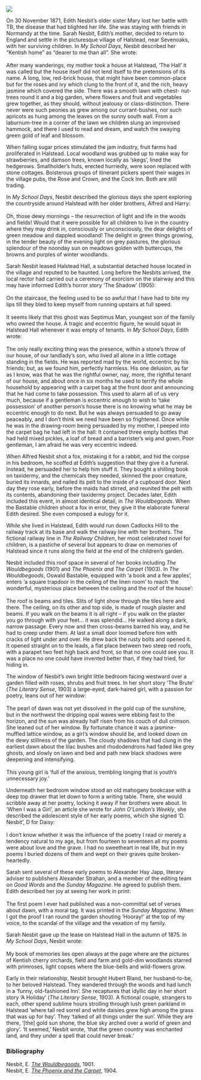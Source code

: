 <a href="https://dev.visual-essays.app"><img src="https://dev-visual-essays.netlify.app/images/ve-button.png"></a>
<param ve-config title="Edith Nesbit, Halstead" author="Eleanor Fitzsimons" layout="vtl" banner="/images/banner/19c.jpg">

<param ve-entity eid="Q2035885" aliases="Halstead">
<param ve-entity eid="Q939838" aliases="Sevenoaks">
<param ve-entity eid="Q26327334" aliases="Rose and Crown">

On 30 November 1871, Edith Nesbit’s older sister Mary lost her battle with TB, the disease that had blighted her life. She was staying with friends in Normandy at the time. Sarah Nesbit, Edith’s mother, decided to return to England and settle in the picturesque village of Halstead, near Sevenoaks, with her surviving children. In _My School Days_, Nesbit described her “Kentish home” as “dearer to me than all”. She wrote:
<br><br>
After many wanderings, my mother took a house at Halstead, ‘The Hall’ it was called but the house itself did not lend itself to the pretensions of its name. A long, low, red-brick house, that might have been common-place but for the roses and ivy which clung to the front of it, and the rich, heavy jasmine which covered the side. There was a smooth lawn with chest- nut-trees round it and a big garden, where flowers and fruit and vegetables grew together, as they should, without jealousy or class-distinction. There never were such peonies as grew among our currant-bushes, nor such apricots as hung among the leaves on the sunny south wall. From a laburnum-tree in a corner of the lawn we children slung an improvised hammock, and there I used to read and dream, and watch the swaying green gold of leaf and blossom.

When falling sugar prices stimulated the jam industry, fruit farms had proliferated in Halstead. Local woodland was grubbed up to make way for strawberries, and damson trees, known locally as ‘skegs’, lined the hedgerows. Smallholder’s huts, erected hurriedly, were soon replaced with stone cottages. Boisterous groups of itinerant pickers spent their wages in the village pubs, the Rose and Crown, and the Cock Inn. Both are still trading.
<param ve-image url="https://upload.wikimedia.org/wikipedia/commons/b/b2/Cock_Inn%2C_Halstead_-_geograph.org.uk_-_2073238.jpg" label="Cock Inn, Halstead" attribution="by N Chadwick, CC BY-SA 2.0, via Wikimedia Commons">
<param ve-map center="Q2035885" zoom="14">

In _My School Days_, Nesbit described the glorious days she spent exploring the countryside around Halstead with her older brothers, Alfred and Harry: 
<br><br>
Oh, those dewy mornings – the resurrection of light and life in the woods and fields! Would that it were possible for all children to live in the country where they may drink in, consciously or unconsciously, the dear delights of green meadow and dappled woodland! The delight in green things growing, in the tender beauty of the evening light on grey pastures, the glorious splendour of the noonday sun on meadows golden with buttercups, the browns and purples of winter woodlands.
<param ve-image url="https://upload.wikimedia.org/wikipedia/commons/7/7b/23_of_%27Spring_%28Summer-Autumn-Winter%29_songs_and_sketches%27_%2811306335426%29.jpg" label="Spring songs and sketches p.23, 1886" attribution="The British Library, No restrictions, via Wikimedia Commons">

Sarah Nesbit leased Halstead Hall, a substantial detached house located in the village and reputed to be haunted. Long before the Nesbits arrived, the local rector had carried out a ceremony of exorcism on the stairway and this may have informed Edith’s horror story ‘The Shadow’ (1905):
<br><br>
On the staircase, the feeling used to be so awful that I have had to bite my lips till they bled to keep myself from running upstairs at full speed.
<br><br>
It seems likely that this ghost was Septimus Man, youngest son of the family who owned the house. A tragic and eccentric figure, he would squat in Halstead Hall whenever it was empty of tenants. In _My School Days_, Edith wrote: 
<br><br>
The only really exciting thing was the presence, within a stone’s throw of our house, of our landlady’s son, who lived all alone in a little cottage standing in the fields. He was reported mad by the world, eccentric by his friends; but, as we found him, perfectly harmless. His one delusion, as far as I know, was that he was the rightful owner, nay, more, the rightful tenant of our house, and about once in six months he used to terrify the whole household by appearing with a carpet bag at the front door and announcing that he had come to take possession. This used to alarm all of us very much, because if a gentleman is eccentric enough to wish to ‘take possession’ of another person’s house there is no knowing what he may be eccentric enough to do next. But he was always persuaded to go away peaceably, and I don’t think we need have been so frightened. Once while he was in the drawing-room being persuaded by my mother, I peeped into the carpet bag he had left in the hall: It contained three empty bottles that had held mixed pickles, a loaf of bread and a barrister’s wig and gown. Poor gentleman, I am afraid he was very eccentric indeed.
<param ve-video url="https://youtu.be/g35k5tiRTiY">

When Alfred Nesbit shot a fox, mistaking it for a rabbit, and hid the corpse in his bedroom, he scoffed at Edith’s suggestion that they give it a funeral. Instead, he persuaded her to help him stuff it. They bought a shilling book on taxidermy, and the chemicals they needed, skinned the poor creature, buried its innards, and nailed its pelt to the inside of a cupboard door. Next day they rose early, before the maids had stirred, and reunited the pelt with its contents, abandoning their taxidermy project. Decades later, Edith included this event, in almost identical detail, in _The Wouldbegoods_. When the Bastable children shoot a fox in error, they give it the elaborate funeral Edith desired. She even composed a eulogy for it.
<param ve-image url="https://upload.wikimedia.org/wikipedia/commons/5/52/Wouldbegoods-nesbit_0225.jpg" label="What does that mean? The Wouldbegoods" attribution="Reginald B. Birch, Public domain, via Wikimedia Commons">

While she lived in Halstead, Edith would run down Cadlocks Hill to the railway track at its base and walk the railway line with her brothers. The fictional railway line in _The Railway Children_, her most celebrated novel for children, is a pastiche of several but appears to draw on memories of Halstead since it runs along the field at the end of the children’s garden.
<param ve-image url="https://upload.wikimedia.org/wikipedia/commons/1/19/Footpath_to_Cadlocks_Hill_-_geograph.org.uk_-_1574685.jpg" label="Footpaht to Cadlocks Hill" attribution="David Anstiss">
<param ve-map center="51.344163347233376, 0.13627557317754357" zoom="16">
 
Nesbit included this roof space in several of her books including _The Wouldbegoods_ (1901) and _The Phoenix and The Carpet_ (1903). In _The Wouldbegoods_, Oswald Bastable, equipped with ‘a book and a few apples’, enters ‘a square trapdoor in the ceiling of the linen room’ to reach ‘the wonderful, mysterious place between the ceiling and the roof of the house’: 
<br><br>
The roof is beams and tiles. Slits of light show through the tiles here and there. The ceiling, on its other and top side, is made of rough plaster and beams. If you walk on the beams it is all right – if you walk on the plaster you go through with your feet... it was splendid... He walked along a dark, narrow passage. Every now and then cross-beams barred his way, and he had to creep under them. At last a small door loomed before him with cracks of light under and over. He drew back the rusty bolts and opened it. It opened straight on to the leads, a flat place between two steep red roofs, with a parapet two feet high back and front, so that no one could see you. It was a place no one could have invented better than, if they had tried, for hiding in.

The window of Nesbit’s own bright little bedroom facing westward over a garden filled with roses, shrubs and fruit trees. In her short story ‘The Brute’ (_The Literary Sense_, 1903) a large-eyed, dark-haired girl, with a passion for poetry, leans out of her window:
<br><br>
The pearl of dawn was not yet dissolved in the gold cup of the sunshine, but in the northwest the dripping opal waves were ebbing fast to the horizon, and the sun was already half risen from his couch of dull crimson. She leaned out of her window. By fortunate chance it was a jasmine-muffled lattice window, as a girl’s window should be, and looked down on the dewy stillness of the garden. The cloudy shadows that had clung in the earliest dawn about the lilac bushes and rhododendrons had faded like grey ghosts, and slowly on lawn and bed and path new black shadows were deepening and intensifying. 
<br><br>
This young girl is ‘full of the anxious, trembling longing that is youth’s unnecessary joy.’ 

Underneath her bedroom window stood an old mahogany bookcase with a deep top drawer that let down to form a writing table. There, she would scribble away at her poetry, locking it away if her brothers were about. In ‘When I was a Girl’, an article she wrote for _John O’London’s Weekly_, she described the adolescent style of her early poems, which she signed ‘D. Nesbit’, D for Daisy: 
<br><br>
I don’t know whether it was the influence of the poetry I read or merely a tendency natural to my age, but from fourteen to seventeen all my poems were about love and the grave. I had no sweetheart in real life, but in my poems I buried dozens of them and wept on their graves quite broken-heartedly. 

Sarah sent several of these early poems to Alexander Hay Japp, literary adviser to publishers Alexander Strahan, and a member of the editing team on _Good Words_ and the _Sunday Magazine_. He agreed to publish them. Edith described her joy at seeing her work in print: 
<br><br>
The first poem I ever had published was a non-committal set of verses about dawn, with a moral tag. It was printed in the _Sunday Magazine_. When I got the proof I ran round the garden shouting ‘Hooray!’ at the top of my voice, to the scandal of the village and the vexation of my family. 

Sarah Nesbit gave up the lease on Halstead Hall in the autumn of 1875. In _My School Days_, Nesbit wrote: 
<br><br>
My book of memories lies open always at the page where are the pictures of Kentish cherry orchards, field and farm and gold-dim woodlands starred with primroses, light copses where the blue-bells and wild-flowers grow. 

Early in their relationship, Nesbit brought Hubert Bland, her husband-to-be, to her beloved Halstead. They wandered through the woods and had lunch in a ‘funny, old-fashioned Inn’. She recaptures that idyllic day in her short story ‘A Holiday’ (_The Literary Sense_, 1903). A fictional couple, strangers to each, other spend sublime hours strolling through lush green parkland in Halstead ‘where tall red sorrel and white daisies grew high among the grass that was up for hay’. They ‘talked of all things under the sun’. While they are there, ‘[the] gold sun shone, the blue sky arched over a world of green and glory’. ‘It seemed,’ Nesbit wrote, ‘that the green country was enchanted land, and they under a spell that could never break.’ 
<param ve-image url="https://upload.wikimedia.org/wikipedia/commons/2/21/Hubert_Bland_-_Project_Gutenberg_eText_13715.png" label="Hubert Bland" attribution="The History of the Fabian Society by Edward R. Pease, See page for author, Public domain, via Wikimedia Commons">

### Bibliography

Nesbit, E. [_The Wouldbegoods_](https://www.gutenberg.org/ebooks/32466), 1901.   
Nesbit, E. [_The Phoenix and the Carpet_](https://www.gutenberg.org/ebooks/836), 1904.
